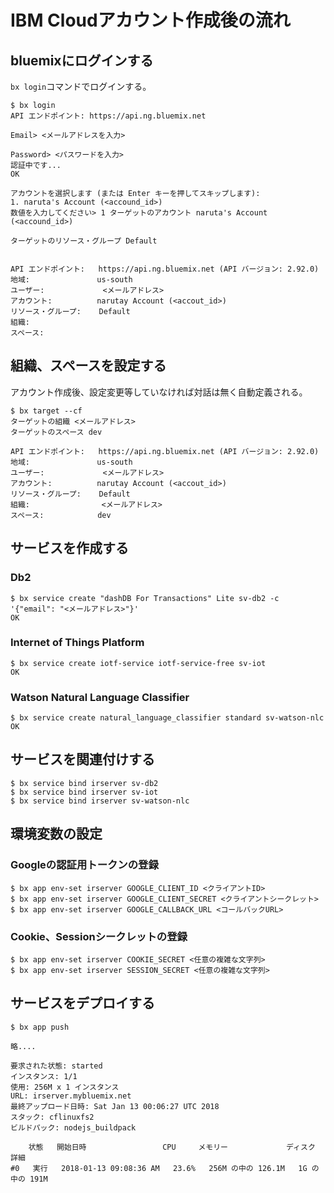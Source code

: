 # IBM Cloudアカウント作成後の流れ
## bluemixにログインする
`bx login`コマンドでログインする。

    $ bx login
    API エンドポイント: https://api.ng.bluemix.net

    Email> <メールアドレスを入力>

    Password> <パスワードを入力>
    認証中です...
    OK

    アカウントを選択します (または Enter キーを押してスキップします):
    1. naruta's Account (<accound_id>)
    数値を入力してください> 1 ターゲットのアカウント naruta's Account (<accound_id>)

    ターゲットのリソース・グループ Default


    API エンドポイント:   https://api.ng.bluemix.net (API バージョン: 2.92.0)
    地域:               us-south
    ユーザー:             <メールアドレス>
    アカウント:          narutay Account (<accout_id>)
    リソース・グループ:    Default
    組織:
    スペース:

## 組織、スペースを設定する
アカウント作成後、設定変更等していなければ対話は無く自動定義される。

    $ bx target --cf
    ターゲットの組織 <メールアドレス>
    ターゲットのスペース dev

    API エンドポイント:   https://api.ng.bluemix.net (API バージョン: 2.92.0)
    地域:               us-south
    ユーザー:             <メールアドレス>
    アカウント:          narutay Account (<accout_id>)
    リソース・グループ:    Default
    組織:                <メールアドレス>
    スペース:            dev

## サービスを作成する
### Db2

    $ bx service create "dashDB For Transactions" Lite sv-db2 -c '{"email": "<メールアドレス>"}'
    OK

### Internet of Things Platform

    $ bx service create iotf-service iotf-service-free sv-iot
    OK

### Watson Natural Language Classifier

    $ bx service create natural_language_classifier standard sv-watson-nlc
    OK

## サービスを関連付けする

    $ bx service bind irserver sv-db2
    $ bx service bind irserver sv-iot
    $ bx service bind irserver sv-watson-nlc

## 環境変数の設定

### Googleの認証用トークンの登録

    $ bx app env-set irserver GOOGLE_CLIENT_ID <クライアントID>
    $ bx app env-set irserver GOOGLE_CLIENT_SECRET <クライアントシークレット>
    $ bx app env-set irserver GOOGLE_CALLBACK_URL <コールバックURL>

### Cookie、Sessionシークレットの登録

    $ bx app env-set irserver COOKIE_SECRET <任意の複雑な文字列>
    $ bx app env-set irserver SESSION_SECRET <任意の複雑な文字列>

## サービスをデプロイする

    $ bx app push

    略....

    要求された状態: started
    インスタンス: 1/1
    使用: 256M x 1 インスタンス
    URL: irserver.mybluemix.net
    最終アップロード日時: Sat Jan 13 00:06:27 UTC 2018
    スタック: cflinuxfs2
    ビルドパック: nodejs_buildpack

        状態   開始日時                 CPU     メモリー             ディスク         詳細
    #0   実行   2018-01-13 09:08:36 AM   23.6%   256M の中の 126.1M   1G の中の 191M

